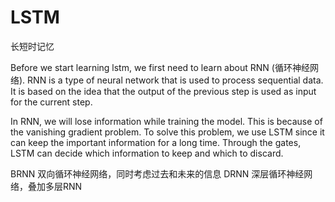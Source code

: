# LSTM
长短时记忆

Before we start learning lstm, we first need to learn about RNN (循环神经网络). RNN is a type of 
neural network that is used to process sequential data. It is based on the idea that the output 
of the previous step is used as input for the current step.

In RNN, we will lose information while training the model. This is because of the vanishing gradient 
problem. To solve this problem, we use LSTM since it can keep the important information for a long time. 
Through the gates, LSTM can decide which information to keep and which to discard.

BRNN 双向循环神经网络，同时考虑过去和未来的信息
DRNN 深层循环神经网络，叠加多层RNN